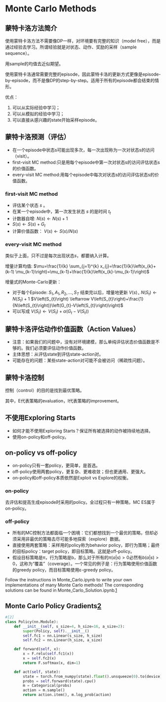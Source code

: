 

<!--
 * @version:
 * @Author:  StevenJokess https://github.com/StevenJokess
 * @Date: 2020-12-08 17:07:37
 * @LastEditors:  StevenJokess https://github.com/StevenJokess
 * @LastEditTime: 2020-12-08 17:40:57
 * @Description:
 * @TODO::
 * @Reference:
-->

# Monte Carlo Methods

## 蒙特卡洛方法简介

使用蒙特卡洛方法不需要像DP一样，对环境要有完整的知识（model free），而是通过经验去学习。所谓经验就是对状态、动作、奖励的采样（sample sequence）。

用sample的均值去近似期望。

使用蒙特卡洛通常需要完整的episode，因此蒙特卡洛的更新方式更像是episode-by-episode，而不是像DP的step-by-step。适用于所有的episode都会结束的情形。

优点：

1. 可以从实际经验中学习；
2. 可以从模拟的经验中学习；
3. 可以直接从感兴趣的state开始采样episode。

## 蒙特卡洛预测（评估）

- 在一个episode中状态s可能出现多次，每一次出现称为一次对状态s的访问（visit）。
- first-visit MC method:只是用每个episode中第一次对状态s的访问评估状态s的价值函数。
- every-visit MC method:用每个episode中每次对状态s的访问评估状态s的价值函数。

### first-visit MC method

- 评估某个状态 $s$ 。
- 在某一个episode中，第一次发生状态 $s$ 的是时间 $t_{t}$
- 计数器自增: $N(s) \leftarrow N(s)+1$
- $S(s) \leftarrow S(s)+G_{t}$
- 计算价值函数： $V(s) \leftarrow S(s) / N(s)$

### every-visit MC method

类似于上面，只不过是每次出现状态$s$，都要纳入计算。


增量计算均值: $\mu=\frac{1}{k} \sum_{j=1}^{k} x_{j}=\frac{1}{k}\left(x_{k}+(k-1) \mu_{k-1}\right)=\mu_{k-1}+\frac{1}{k}\left(x_{k}-\mu_{k-1}\right)$

增量式的Monte-Carlo更新：
- 对于每个Episode: $S_{1}, A_{1}, R_{2}, \ldots, S_{T}$ 结束完以后，增量地更新 $V(s)_{\circ}$ $N\left(S_{t}\right) \leftarrow N\left(S_{t}\right)+1$
$V\left(S_{t}\right) \leftarrow V\left(S_{t}\right)+\frac{1}{N\left(S_{t}\right)}\left(G_{t}-V\left(S_{t}\right)\right)$
- 可以写成 $V\left(S_{t}\right) \leftarrow V\left(S_{t}\right)+\alpha\left(G_{t}-V\left(S_{t}\right)\right)$

## 蒙特卡洛评估动作价值函数（Action Values）

- 注意：如果我们的问题中，没有对环境建模，那么单纯评估状态价值函数是不够的。我们必须要评估动作价值函数。
- 主体思想：从评估state到评估state-action对。
- 可能存在的问题：某些state-action对可能不会被访问（稀疏性问题）。


## 蒙特卡洛控制

控制（control）的目的是找到最优策略。

其中，E代表策略的evaluation，I代表策略的improvement。


## 不使用Exploring Starts

- 如何才能不使用Exploring Starts？保证所有被选择的动作被持续地选择。
- 使用on-policy和off-policy。

## on-policy vs off-policy

- on-policy只有一套policy，更简单，是首选。
- off-policy使用两套policy，更复杂、更难收敛；但也更通用、更强大。
- on-policy和off-policy本质依然是Exploit vs Explore的权衡。

### on-policy

去评估和提高生成episode时采用的policy。全过程只有一种策略，MC ES属于on-policy。

### off-policy

- 所有的MC控制方法都面临一个困境：它们都想找到一个最优的策略，但却必须采用非最优的策略去尽可能多地探索（explore）数据。
- 直接使用两套策略：采样用的policy称为behavior policy，即行为策略；最终的目标policy：target policy，即目标策略。这就是off-policy。
- 假设目标策略是π，行为策略是b，那么对于所有的$π(a|s)>0$必然有$b(a|s)>0$，这称为“覆盖”（coverage）。一个常见的例子是：行为策略使用价值函数的greedy policy，而目标策略使用ε-greedy policy。




Follow the instructions in Monte_Carlo.ipynb to write your own implementations of many Monte Carlo methods! The corresponding solutions can be found in Monte_Carlo_Solution.ipynb.[1]

## Monte Carlo Policy Gradients[2]

```py
#[2]
class Policy(nn.Module):
    def __init__(self, s_size=4, h_size=16, a_size=2):
        super(Policy, self).__init__()
        self.fc1 = nn.Linear(s_size, h_size)
        self.fc2 = nn.Linear(h_size, a_size)

    def forward(self, x):
        x = F.relu(self.fc1(x))
        x = self.fc2(x)
        return F.softmax(x, dim=1)

    def act(self, state):
        state = torch.from_numpy(state).float().unsqueeze(0).to(device)
        probs = self.forward(state).cpu()
        m = Categorical(probs)
        action = m.sample()
        return action.item(), m.log_prob(action)
```


[1]: https://github.com/udacity/deep-reinforcement-learning/blob/master/monte-carlo/Monte_Carlo.ipynbs
[2]: https://github.com/udacity/deep-reinforcement-learning/blob/master/reinforce/REINFORCE.ipynb
